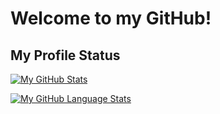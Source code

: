 <h1>Welcome to my GitHub! </h1>
<h2>My Profile Status</h2>

[![My GitHub Stats](https://github-readme-stats.vercel.app/api/?username=Diald&count_private=true&theme=tokyonight&showicons=true)]()

[![My GitHub Language Stats](https://github-readme-stats.vercel.app/api/top-langs/?username=Diald&langs_count=5&theme=tokyonight)]()

<!--
**Diald/Diald** is a ✨ _special_ ✨ repository because its `README.md` (this file) appears on your GitHub profile.

Here are some ideas to get you started:

- 🔭 I’m currently working on ...
- 🌱 I’m currently learning ...
- 👯 I’m looking to collaborate on ...
- 🤔 I’m looking for help with ...
- 💬 Ask me about ...
- 📫 How to reach me: ...
- 😄 Pronouns: ...
- ⚡ Fun fact: ...
-->
